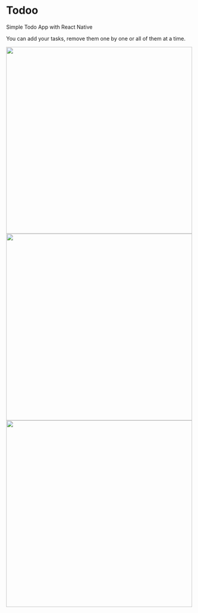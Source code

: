 # Todoo
 Simple Todo App with React Native

 You can add your tasks, remove them one by one or all of them at a time.

 
<img src="Screenshot_1710548254.png" height="500">
<img src="Screenshot_1710548298.png" height="500">
<img src="Screenshot_1710548303.png" height="500">

